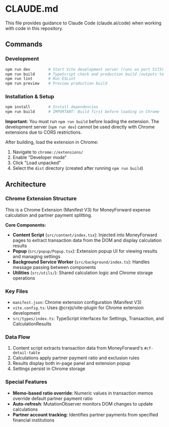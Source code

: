 # CLAUDE.md

This file provides guidance to Claude Code (claude.ai/code) when working with code in this repository.

## Commands

### Development
```bash
npm run dev        # Start Vite development server (runs on port 5173)
npm run build      # TypeScript check and production build (outputs to dist/)
npm run lint       # Run ESLint
npm run preview    # Preview production build
```

### Installation & Setup
```bash
npm install        # Install dependencies
npm run build      # IMPORTANT: Build first before loading in Chrome
```

**Important:** You must run `npm run build` before loading the extension. The development server (`npm run dev`) cannot be used directly with Chrome extensions due to CORS restrictions.

After building, load the extension in Chrome:
1. Navigate to `chrome://extensions/`
2. Enable "Developer mode"
3. Click "Load unpacked"
4. Select the `dist` directory (created after running `npm run build`)

## Architecture

### Chrome Extension Structure
This is a Chrome Extension (Manifest V3) for MoneyForward expense calculation and partner payment splitting.

**Core Components:**
- **Content Script** (`src/content/index.tsx`): Injected into MoneyForward pages to extract transaction data from the DOM and display calculation results
- **Popup** (`src/popup/Popup.tsx`): Extension popup UI for viewing results and managing settings
- **Background Service Worker** (`src/background/index.ts`): Handles message passing between components
- **Utilities** (`src/utils/`): Shared calculation logic and Chrome storage operations

### Key Files
- `manifest.json`: Chrome extension configuration (Manifest V3)
- `vite.config.ts`: Uses @crxjs/vite-plugin for Chrome extension development
- `src/types/index.ts`: TypeScript interfaces for Settings, Transaction, and CalculationResults

### Data Flow
1. Content script extracts transaction data from MoneyForward's `#cf-detail-table`
2. Calculations apply partner payment ratio and exclusion rules
3. Results display both in-page panel and extension popup
4. Settings persist in Chrome storage

### Special Features
- **Memo-based ratio override**: Numeric values in transaction memos override default partner payment ratio
- **Auto-refresh**: MutationObserver monitors DOM changes to update calculations
- **Partner account tracking**: Identifies partner payments from specified financial institutions